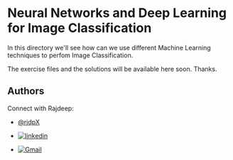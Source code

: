 
# Neural Networks and Deep Learning for Image Classification

In this directory we'll see how can we use different Machine Learning techniques to perfom Image Classification.

The exercise files and the solutions will be available here soon. Thanks.

## Authors
Connect with Rajdeep:

- [@rjdpX](https://github.com/rjdpX/rjdpX)

- [![linkedin](https://img.shields.io/badge/linkedin-0A66C2?style=for-the-badge&logo=linkedin&logoColor=white)](https://www.linkedin.com/in/rajdeepforreal/)

- [![Gmail](https://img.shields.io/badge/Gmail-D14836?style=for-the-badge&logo=gmail&logoColor=white)](https://mail.google.com/mail/u/0/?tab=rm&ogbl#inbox)

